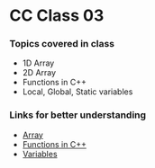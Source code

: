 # CC Class 03

### Topics covered in class
- 1D Array
- 2D Array
- Functions in C++
- Local, Global, Static variables

### Links for better understanding
- [Array](https://www.geeksforgeeks.org/arrays-in-c-cpp/)
- [Functions in C++](https://www.geeksforgeeks.org/functions-in-cpp/)
- [Variables](https://www.geeksforgeeks.org/cpp-variables/)
